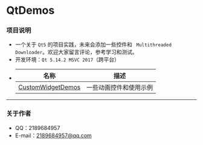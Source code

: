# QtDemos
### 项目说明
* 一个关于 `Qt5` 的项目实践，未来会添加一些控件和 `
Multithreaded Downloader`。欢迎大家留言评论，参考学习和测试。
* 开发环境：`Qt 5.14.2 MSVC 2017`（跨平台）
* | 名称 | 描述              |
  | ---- | ---------------- |
  | [CustomWidgetDemos](./CustomWidgetDemos) | 一些动画控件和使用示例 |
---------
### 关于作者
* QQ：2189684957<br>
* E-mail：2189684957@qq.com<br>
